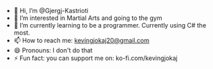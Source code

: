 - 👋 Hi, I’m @Gjergj-Kastrioti
- 👀 I’m interested in Martial Arts and going to the gym
- 🌱 I’m currently learning to be a programmer. Currently using C# the most.
- 📫 How to reach me: kevingjokaj20@gmail.com
- 😄 Pronouns: I don't do that
- ⚡ Fun fact: you can support me on: ko-fi.com/kevingjokaj

<!---
Gjergj-Kastrioti/Gjergj-Kastrioti is a ✨ special ✨ repository because its `README.md` (this file) appears on your GitHub profile.
You can click the Preview link to take a look at your changes.
--->
